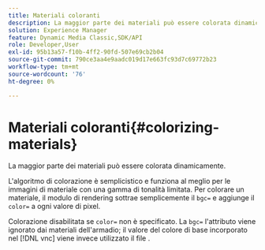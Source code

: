 ```yaml
---
title: Materiali coloranti
description: La maggior parte dei materiali può essere colorata dinamicamente.
solution: Experience Manager
feature: Dynamic Media Classic,SDK/API
role: Developer,User
exl-id: 95b13a57-f10b-4ff2-90fd-507e69cb2b04
source-git-commit: 790ce3aa4e9aadc019d17e663fc93d7c69772b23
workflow-type: tm+mt
source-wordcount: '76'
ht-degree: 0%

---
```


# Materiali coloranti{#colorizing-materials}

La maggior parte dei materiali può essere colorata dinamicamente.

L&#39;algoritmo di colorazione è semplicistico e funziona al meglio per le immagini di materiale con una gamma di tonalità limitata. Per colorare un materiale, il modulo di rendering sottrae semplicemente il `bgc=` e aggiunge il `color=` a ogni valore di pixel.

Colorazione disabilitata se `color=` non è specificato. La `bgc=` l&#39;attributo viene ignorato dai materiali dell&#39;armadio; il valore del colore di base incorporato nel [!DNL vnc] viene invece utilizzato il file .
